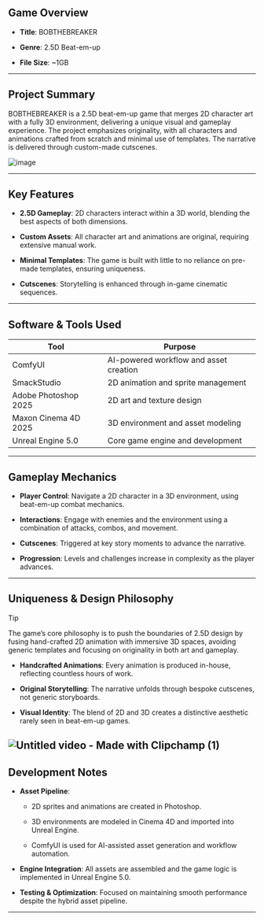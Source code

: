 
## **Game Overview**

- **Title**: BOBTHEBREAKER
    
- **Genre**: 2.5D Beat-em-up
    
- **File Size**: ~1GB
    

---

## **Project Summary**

BOBTHEBREAKER is a 2.5D beat-em-up game that merges 2D character art with a fully 3D environment, delivering a unique visual and gameplay experience. The project emphasizes originality, with all characters and animations crafted from scratch and minimal use of templates. The narrative is delivered through custom-made cutscenes.


![image](https://github.com/user-attachments/assets/d2682b13-3f40-463b-8100-c6723ee6dbad)

---

## **Key Features**

- **2.5D Gameplay**: 2D characters interact within a 3D world, blending the best aspects of both dimensions.
    
- **Custom Assets**: All character art and animations are original, requiring extensive manual work.
    
- **Minimal Templates**: The game is built with little to no reliance on pre-made templates, ensuring uniqueness.
    
- **Cutscenes**: Storytelling is enhanced through in-game cinematic sequences.
    

---

## **Software & Tools Used**

|Tool|Purpose|
|---|---|
|ComfyUI|AI-powered workflow and asset creation|
|SmackStudio|2D animation and sprite management|
|Adobe Photoshop 2025|2D art and texture design|
|Maxon Cinema 4D 2025|3D environment and asset modeling|
|Unreal Engine 5.0|Core game engine and development|

---

## **Gameplay Mechanics**

- **Player Control**: Navigate a 2D character in a 3D environment, using beat-em-up combat mechanics.
    
- **Interactions**: Engage with enemies and the environment using a combination of attacks, combos, and movement.
    
- **Cutscenes**: Triggered at key story moments to advance the narrative.
    
- **Progression**: Levels and challenges increase in complexity as the player advances.
    

---

## **Uniqueness & Design Philosophy**

> [!TIP]  
> The game’s core philosophy is to push the boundaries of 2.5D design by fusing hand-crafted 2D animation with immersive 3D spaces, avoiding generic templates and focusing on originality in both art and gameplay.

- **Handcrafted Animations**: Every animation is produced in-house, reflecting countless hours of work.
    
- **Original Storytelling**: The narrative unfolds through bespoke cutscenes, not generic storyboards.
    
- **Visual Identity**: The blend of 2D and 3D creates a distinctive aesthetic rarely seen in beat-em-up games.
    
![Untitled video - Made with Clipchamp (1)](https://github.com/user-attachments/assets/ebbe7347-35ed-46e2-b20c-3b85ec944c89)
---

## **Development Notes**

- **Asset Pipeline**:
    
    - 2D sprites and animations are created in Photoshop.
        
    - 3D environments are modeled in Cinema 4D and imported into Unreal Engine.
        
    - ComfyUI is used for AI-assisted asset generation and workflow automation.
        
- **Engine Integration**: All assets are assembled and the game logic is implemented in Unreal Engine 5.0.
    
- **Testing & Optimization**: Focused on maintaining smooth performance despite the hybrid asset pipeline.
    

---
